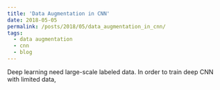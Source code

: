 ```yaml
---
title: 'Data Augmentation in CNN'
date: 2018-05-05
permalink: /posts/2018/05/data_augmentation_in_cnn/
tags:
  - data augmentation
  - cnn
  - blog
---
```


Deep learning need large-scale labeled data. In order to train deep CNN with limited data, 
